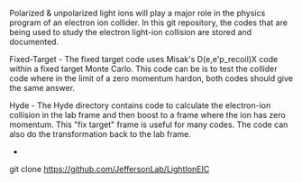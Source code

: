 Polarized & unpolarized light ions will play a major role in the physics program of an electron ion collider.   In this git repository, the codes that are being used to study the electron light-ion collision are stored and documented. 

Fixed-Target - The fixed target code uses Misak's D(e,e'p_recoil)X code within a fixed target Monte Carlo.  This code
can be is to test the collider code where in the limit of a zero momentum hardon, both codes should give the same answer.

Hyde - The Hyde directory contains code to calculate the electron-ion collision in the lab frame and then boost to a frame where the ion has zero momentum.   This "fix target" frame is useful for many codes.   The code can also do the transformation back to the lab frame.


-

git clone https://github.com/JeffersonLab/LightIonEIC

